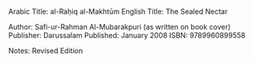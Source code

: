 Arabic Title: 	al-Raḥiq al-Makhtūm
English Title:	The Sealed Nectar

Author: Safi-ur-Rahman Al-Mubarakpuri (as written on book cover)
Publisher: Darussalam
Published: January 2008
ISBN: 9789960899558

Notes: Revised Edition
